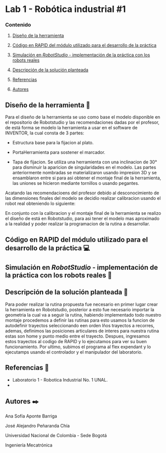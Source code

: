 # Lab 1 - Robótica industrial #1

### Contenido

1. [Diseño de la herramienta](#diseño-de-la-herramienta-wrench)

2. [Código en RAPID del módulo utilizado para el desarrollo de la práctica](#código-en-rapid-del-módulo-utilizado-para-el-desarrollo-de-la-práctica-computer)

3. [Simulación en *RobotStudio* - implementación de la práctica con los robots reales](#simulación-en-robotstudio---implementación-de-la-práctica-con-los-robots-reales-moviecamera)

4. [Descripción de la solución planteada](#descripción-de-la-solución-planteada-pagefacingup)

5. [Referencias](#referencias-openbook)

6. [Autores](#autores-blacknib)


## Diseño de la herramienta :wrench:
Para el diseño de la herramienta se uso como base el modelo disponible en el repositorio de Robotstudio y las recomendaciones dadas por el profesor, de está forma se modelo la herramienta a usar en el software de INVENTOR, la cual consta de 3 partes:
- Estructura base para la fijacion al plato.

- PortaHerramienta para sostener el marcador.

- Tapa de fijacion.
Se utiliza una herramienta con una inclinacion de 30° para disminuir la aparicion de singularidades en el modelo.
Las partes anteriormente nombradas se materializaron usando impresion 3D y se ensamblaron entre si para asi obtener el montaje final de la herramienta, las uniones se hicieron mediante tornillos o usando pegantes.


Acatando las recomendacioens del profesor debido al desconocimiento de las dimensiones finales del modelo se decidio realizar calibracion usando el robot real obteniendo lo siguiente:

En conjunto con la calibracion y el montaje final de la herramienta se realizo el diseño de está en Robotstudio, para asi tener el modelo mas aproximado a la realidad y poder realizar la programacion de la rutina a desarrollar.



## Código en RAPID del módulo utilizado para el desarrollo de la práctica :computer:




## Simulación en *RobotStudio* - implementación de la práctica con los robots reales :movie_camera:




## Descripción de la solución planteada :page_facing_up:
Para poder realizar la rutina propuesta fue necesario en primer lugar crear la herramienta en Robotstudio, posterior a esto fue necesario importar la geometria la cual va a seguir la rutina, habiendo implementado todo nuestro montaje procedemos a definir las rutinas para esto usamos la funcion de autodefinir trayectos seleccionando een orden lños trayectos a recorres, ademas, definimos las posiciones articulares de interes para nuestra rutina estas son home y punto medio entre el trayecto. Despues, ingresamos estos trayectos al codigo de RAPID y lo ejecutamos para ver su buen funcionamiento. Por ultimo, subimos el programa al flex expendant y lo ejecutamps usando el controlador y el manipulador del laboratorio.



## Referencias :open_book:
- Laboratorio 1 - Robotica Industrial No. 1 UNAL.
- 


## Autores :black_nib:
Ana Sofía Aponte Barriga

José Alejandro Peñaranda Chía

Universidad Nacional de Colombia - Sede Bogotá

Ingeniería Mecatrónica